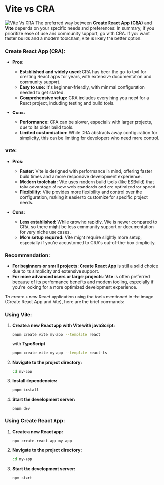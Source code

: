 # Vite vs CRA

![Vite Vs CRA](vite.png)
The preferred way between **Create React App (CRA)** and **Vite** depends on your specific needs and preferences:
In summary, if you prioritize ease of use and community support, go with CRA. If you want faster builds and a modern toolchain, Vite is likely the better option.

### **Create React App (CRA):**
- **Pros:**
    - **Established and widely used:** CRA has been the go-to tool for creating React apps for years, with extensive documentation and community support.
    - **Easy to use:** It's beginner-friendly, with minimal configuration needed to get started.
    - **Comprehensive setup:** CRA includes everything you need for a React project, including testing and build tools.

- **Cons:**
    - **Performance:** CRA can be slower, especially with larger projects, due to its older build tools.
    - **Limited customization:** While CRA abstracts away configuration for simplicity, this can be limiting for developers who need more control.

### **Vite:**
- **Pros:**
    - **Faster:** Vite is designed with performance in mind, offering faster build times and a more responsive development experience.
    - **Modern toolchain:** Vite uses modern build tools (like ESBuild) that take advantage of new web standards and are optimized for speed.
    - **Flexibility:** Vite provides more flexibility and control over the configuration, making it easier to customize for specific project needs.

- **Cons:**
    - **Less established:** While growing rapidly, Vite is newer compared to CRA, so there might be less community support or documentation for very niche use cases.
    - **More setup required:** Vite might require slightly more setup, especially if you're accustomed to CRA's out-of-the-box simplicity.

### **Recommendation:**
- **For beginners or small projects**: **Create React App** is still a solid choice due to its simplicity and extensive support.
- **For more advanced users or larger projects**: **Vite** is often preferred because of its performance benefits and modern tooling, especially if you're looking for a more optimized development experience.

To create a new React application using the tools mentioned in the image (Create React App and Vite), here are the brief commands:

### **Using Vite:**
1. **Create a new React app with Vite with javaScript:**
   ```bash
   pnpm create vite my-app --template react
   ```
   with **TypeScript**
    ```bash
   pnpm create vite my-app --template react-ts
   ```
2. **Navigate to the project directory:**
   ```bash
   cd my-app
   ```
3. **Install dependencies:**
   ```bash
   pnpm install
   ```
4. **Start the development server:**
   ```bash
   pnpm dev
   ```
### **Using Create React App:**
1. **Create a new React app:**
   ```bash
   npx create-react-app my-app
   ```
2. **Navigate to the project directory:**
   ```bash
   cd my-app
   ```
3. **Start the development server:**
   ```bash
   npm start
   ```

